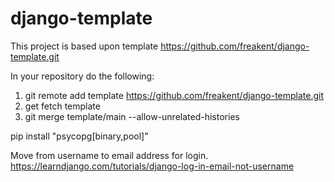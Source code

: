 # django-template

This project is based upon template https://github.com/freakent/django-template.git


In your repository do the following:

1. git remote add template https://github.com/freakent/django-template.git
2. get fetch template
3. git merge template/main --allow-unrelated-histories


pip install "psycopg[binary,pool]"

Move from username to email address for login. 
https://learndjango.com/tutorials/django-log-in-email-not-username